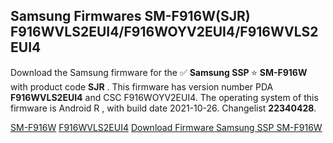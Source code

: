 <h2>Samsung Firmwares SM-F916W(SJR) F916WVLS2EUI4/F916WOYV2EUI4/F916WVLS2EUI4</h2>
Download the Samsung firmware for the ✅ <strong>Samsung SSP </strong> ⭐ <strong>SM-F916W</strong> with product code <strong>SJR</strong> . This firmware has version number PDA <strong>F916WVLS2EUI4</strong> and CSC F916WOYV2EUI4. The operating system of this firmware is Android R , with build date 2021-10-26. Changelist <strong>22340428</strong>.


[SM-F916W](https://samfirm.shop/samsung/model/SM-F916W)
[F916WVLS2EUI4](https://samfirm.shop/samsung/pda/F916WVLS2EUI4)
[Download Firmware Samsung SSP SM-F916W](https://samfirm.shop/samsung/firmware/475824)
